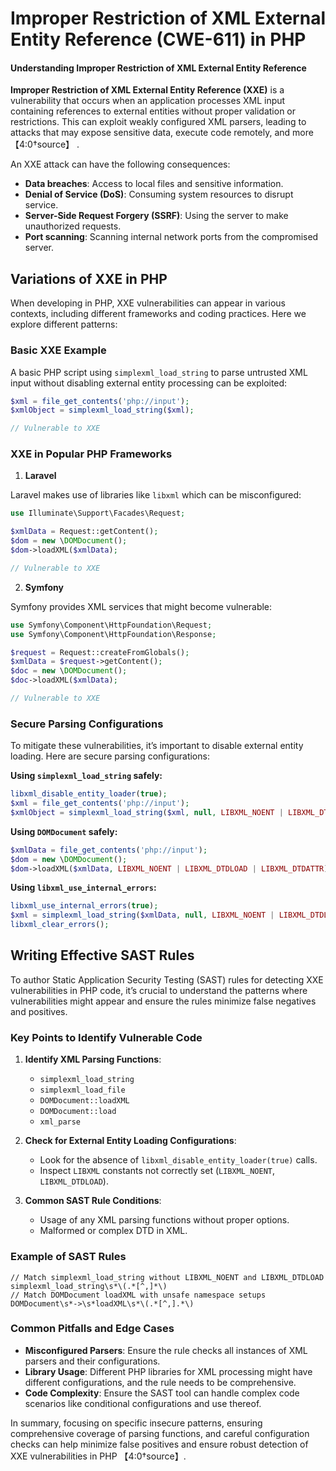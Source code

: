 # Improper Restriction of XML External Entity Reference (CWE-611) in PHP

#### Understanding Improper Restriction of XML External Entity Reference

**Improper Restriction of XML External Entity Reference (XXE)** is a vulnerability that occurs when an application processes XML input containing references to external entities without proper validation or restrictions. This can exploit weakly configured XML parsers, leading to attacks that may expose sensitive data, execute code remotely, and more【4:0†source】 .

An XXE attack can have the following consequences:
- **Data breaches**: Access to local files and sensitive information.
- **Denial of Service (DoS)**: Consuming system resources to disrupt service.
- **Server-Side Request Forgery (SSRF)**: Using the server to make unauthorized requests.
- **Port scanning**: Scanning internal network ports from the compromised server.

## Variations of XXE in PHP

When developing in PHP, XXE vulnerabilities can appear in various contexts, including different frameworks and coding practices. Here we explore different patterns:

### Basic XXE Example

A basic PHP script using `simplexml_load_string` to parse untrusted XML input without disabling external entity processing can be exploited:

```php
$xml = file_get_contents('php://input');
$xmlObject = simplexml_load_string($xml);

// Vulnerable to XXE
```

### XXE in Popular PHP Frameworks

1. **Laravel**

Laravel makes use of libraries like `libxml` which can be misconfigured:

```php
use Illuminate\Support\Facades\Request;

$xmlData = Request::getContent();
$dom = new \DOMDocument();
$dom->loadXML($xmlData);

// Vulnerable to XXE
```

2. **Symfony**

Symfony provides XML services that might become vulnerable:

```php
use Symfony\Component\HttpFoundation\Request;
use Symfony\Component\HttpFoundation\Response;

$request = Request::createFromGlobals();
$xmlData = $request->getContent();
$doc = new \DOMDocument();
$doc->loadXML($xmlData);

// Vulnerable to XXE
```

### Secure Parsing Configurations

To mitigate these vulnerabilities, it’s important to disable external entity loading. Here are secure parsing configurations:

**Using `simplexml_load_string` safely:**

```php
libxml_disable_entity_loader(true);
$xml = file_get_contents('php://input');
$xmlObject = simplexml_load_string($xml, null, LIBXML_NOENT | LIBXML_DTDLOAD | LIBXML_DTDATTR);
```

**Using `DOMDocument` safely:**

```php
$xmlData = file_get_contents('php://input');
$dom = new \DOMDocument();
$dom->loadXML($xmlData, LIBXML_NOENT | LIBXML_DTDLOAD | LIBXML_DTDATTR);
```

**Using `libxml_use_internal_errors`:**

```php
libxml_use_internal_errors(true);
$xml = simplexml_load_string($xmlData, null, LIBXML_NOENT | LIBXML_DTDLOAD);
libxml_clear_errors();
```

## Writing Effective SAST Rules

To author Static Application Security Testing (SAST) rules for detecting XXE vulnerabilities in PHP code, it’s crucial to understand the patterns where vulnerabilities might appear and ensure the rules minimize false negatives and positives.

### Key Points to Identify Vulnerable Code

1. **Identify XML Parsing Functions**:
   - `simplexml_load_string`
   - `simplexml_load_file`
   - `DOMDocument::loadXML`
   - `DOMDocument::load`
   - `xml_parse`

2. **Check for External Entity Loading Configurations**:
   - Look for the absence of `libxml_disable_entity_loader(true)` calls.
   - Inspect `LIBXML` constants not correctly set (`LIBXML_NOENT`, `LIBXML_DTDLOAD`).

3. **Common SAST Rule Conditions**:
   - Usage of any XML parsing functions without proper options.
   - Malformed or complex DTD in XML.

### Example of SAST Rules

```regex
// Match simplexml_load_string without LIBXML_NOENT and LIBXML_DTDLOAD
simplexml_load_string\s*\(.*[^,]*\)
// Match DOMDocument loadXML with unsafe namespace setups
DOMDocument\s*->\s*loadXML\s*\(.*[^,].*\)
```

### Common Pitfalls and Edge Cases

- **Misconfigured Parsers**: Ensure the rule checks all instances of XML parsers and their configurations.
- **Library Usage**: Different PHP libraries for XML processing might have different configurations, and the rule needs to be comprehensive.
- **Code Complexity**: Ensure the SAST tool can handle complex code scenarios like conditional configurations and use thereof.

In summary, focusing on specific insecure patterns, ensuring comprehensive coverage of parsing functions, and careful configuration checks can help minimize false positives and ensure robust detection of XXE vulnerabilities in PHP 【4:0†source】.